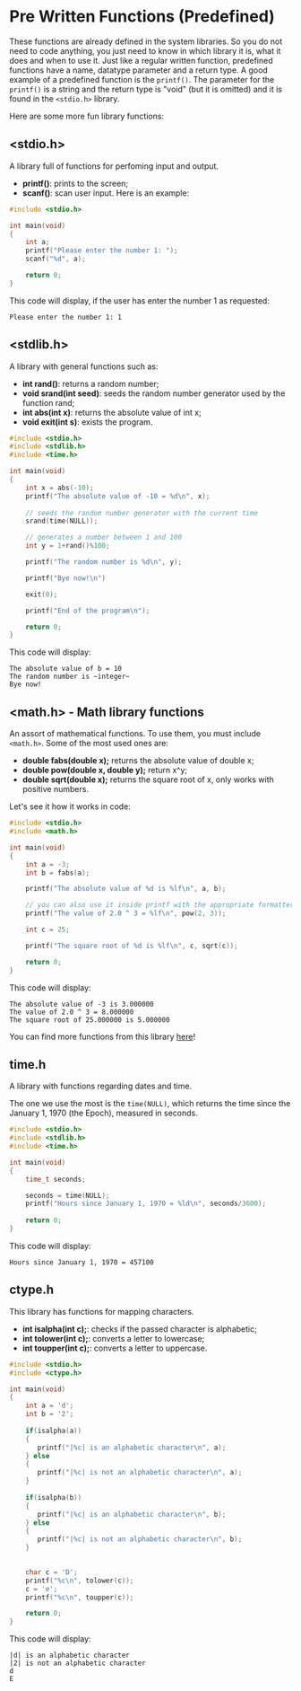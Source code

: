 # Pre Written Functions (Predefined)
These functions are already defined in the system libraries. So you do not need to code anything, you just need to know in which library it is, what it does and when to use it.
Just like a regular written function, predefined functions have a name, datatype parameter and a return type.
A good example of a predefined function is the `printf()`. The parameter for the `printf()` is a string and the return type is "void" (but it is omitted) and it is found in the `<stdio.h>` library.

Here are some more fun library functions:

## <stdio.h>
A library full of functions for perfoming input and output.

- **printf()**: prints to the screen;
- **scanf()**: scan user input.
Here is an example:
``` c
#include <stdio.h>

int main(void)
{
    int a;
    printf("Please enter the number 1: ");
    scanf("%d", a);

    return 0;
}
```
This code will display, if the user has enter the number 1 as requested:
```
Please enter the number 1: 1
```

## <stdlib.h>
A library with general functions such as:

- **int rand()**: returns a random number;
- **void srand(int seed)**: seeds the random number generator used by the function rand;
- **int abs(int x)**: returns the absolute value of int x;
- **void exit(int s)**: exists the program.

``` c
#include <stdio.h>
#include <stdlib.h>
#include <time.h>

int main(void)
{
    int x = abs(-10);
    printf("The absolute value of -10 = %d\n", x);
    
    // seeds the random number generator with the current time
    srand(time(NULL));

    // generates a number between 1 and 100
    int y = 1+rand()%100;

    printf("The random number is %d\n", y);

    printf("Bye now!\n")

    exit(0);

    printf("End of the program\n");

    return 0;
}
```

This code will display:
```
The absolute value of b = 10
The random number is ~integer~
Bye now!
```

## <math.h> - Math library functions
An assort of mathematical functions. To use them, you must include `<math.h>`. Some of the most used ones are:

- **double fabs(double x);** returns the absolute value of double x;
- **double pow(double x, double y);** return x^y;
- **double sqrt(double x);** returns the square root of x, only works with positive numbers.

Let's see it how it works in code:

``` c
#include <stdio.h>
#include <math.h>

int main(void)
{
    int a = -3;
    int b = fabs(a);

    printf("The absolute value of %d is %lf\n", a, b);

    // you can also use it inside printf with the appropriate formatter
    printf("The value of 2.0 ^ 3 = %lf\n", pow(2, 3));

    int c = 25;

    printf("The square root of %d is %lf\n", c, sqrt(c));

    return 0;
}
```
This code will display:
```
The absolute value of -3 is 3.000000
The value of 2.0 ^ 3 = 8.000000
The square root of 25.000000 is 5.000000
```

You can find more functions from this library [here](https://www.tutorialspoint.com/c_standard_library/math_h.htm)!

## time.h
A library with functions regarding dates and time.

The one we use the most is the `time(NULL)`, which returns the time since the January 1, 1970 (the Epoch), measured in seconds.

``` c
#include <stdio.h>
#include <stdlib.h>
#include <time.h>

int main(void)
{
    time_t seconds;

    seconds = time(NULL);
    printf("Hours since January 1, 1970 = %ld\n", seconds/3600);
  
    return 0;
}
```
This code will display:
```
Hours since January 1, 1970 = 457100
```

## ctype.h
This library has functions for mapping characters.

- **int isalpha(int c);**: checks if the passed character is alphabetic;
- **int tolower(int c);**: converts a letter to lowercase;
- **int toupper(int c);**: converts a letter to uppercase.

``` c
#include <stdio.h>
#include <ctype.h>

int main(void)
{
    int a = 'd';
    int b = '2';
    
    if(isalpha(a)) 
    {
       printf("|%c| is an alphabetic character\n", a);
    } else 
    {
       printf("|%c| is not an alphabetic character\n", a);
    }
   
    if(isalpha(b))
    {
       printf("|%c| is an alphabetic character\n", b);
    } else
    {
       printf("|%c| is not an alphabetic character\n", b);
    }

    
    char c = 'D';
    printf("%c\n", tolower(c));
    c = 'e';
    printf("%c\n", toupper(c));

    return 0;
}
```
This code will display:
```
|d| is an alphabetic character
|2| is not an alphabetic character
d
E
```
